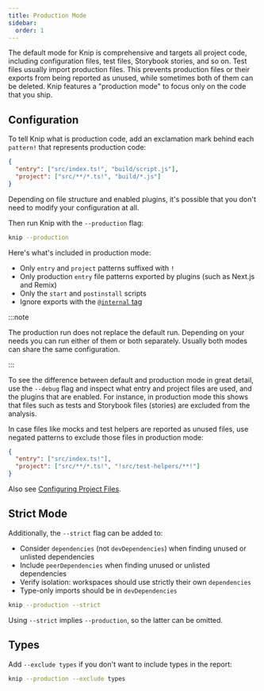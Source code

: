 ```yaml
---
title: Production Mode
sidebar:
  order: 1
---
```


The default mode for Knip is comprehensive and targets all project code,
including configuration files, test files, Storybook stories, and so on. Test
files usually import production files. This prevents production files or their
exports from being reported as unused, while sometimes both of them can be
deleted. Knip features a "production mode" to focus only on the code that you
ship.

## Configuration

To tell Knip what is production code, add an exclamation mark behind each
`pattern!` that represents production code:

```json title="knip.json"
{
  "entry": ["src/index.ts!", "build/script.js"],
  "project": ["src/**/*.ts!", "build/*.js"]
}
```

Depending on file structure and enabled plugins, it's possible that you don't
need to modify your configuration at all.

Then run Knip with the `--production` flag:

```sh
knip --production
```

Here's what's included in production mode:

- Only `entry` and `project` patterns suffixed with `!`
- Only production `entry` file patterns exported by plugins (such as Next.js and
  Remix)
- Only the `start` and `postinstall` scripts
- Ignore exports with the [`@internal` tag][1]

:::note

The production run does not replace the default run. Depending on your needs you
can run either of them or both separately. Usually both modes can share the same
configuration.

:::

To see the difference between default and production mode in great detail, use
the `--debug` flag and inspect what entry and project files are used, and the
plugins that are enabled. For instance, in production mode this shows that files
such as tests and Storybook files (stories) are excluded from the analysis.

In case files like mocks and test helpers are reported as unused files, use
negated patterns to exclude those files in production mode:

```json title="knip.json"
{
  "entry": ["src/index.ts!"],
  "project": ["src/**/*.ts!", "!src/test-helpers/**!"]
}
```

Also see [Configuring Project Files][2].

## Strict Mode

Additionally, the `--strict` flag can be added to:

- Consider `dependencies` (not `devDependencies`) when finding unused or
  unlisted dependencies
- Include `peerDependencies` when finding unused or unlisted dependencies
- Verify isolation: workspaces should use strictly their own `dependencies`
- Type-only imports should be in `devDependencies`

```sh
knip --production --strict
```

Using `--strict` implies `--production`, so the latter can be omitted.

## Types

Add `--exclude types` if you don't want to include types in the report:

```sh
knip --production --exclude types
```

[1]: ../reference/jsdoc-tsdoc-tags.md#internal
[2]: ../guides/configuring-project-files.md
